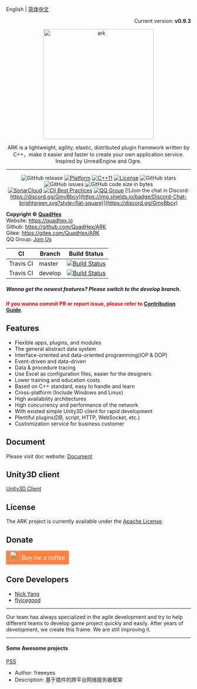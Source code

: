 English | [简体中文](./README_CN.md)

<p align="right">Current version: <strong>v0.9.3</strong></p>
<p align="center"><img src="https://raw.githubusercontent.com/QuadHex/ARK/gh-pages/_images/ark_logo.svg?sanitize=true" alt="ark" width="300"/></p>
<center>ARK is a lightweight, agility, elastic, distributed plugin framework written by C++，make it easier and faster to create your own application service. Inspired by UnrealEngine and Ogre.

----------

![GitHub release](https://img.shields.io/github/release/QuadHex/ARK.svg?style=flat-square)
[![Platform](https://img.shields.io/badge/Platform-Linux,%20Windows-green.svg?style=flat-square)](https://github.com/QuadHex/ARK)
[![C++11](https://img.shields.io/badge/C++-11-4c7e9f.svg?style=flat-square)](https://github.com/QuadHex/ARK)
[![License](https://img.shields.io/github/license/QuadHex/ARK.svg?colorB=f48041&style=flat-square)](https://opensource.org/licenses/Apache-2.0)
![GitHub stars](https://img.shields.io/github/stars/QuadHex/ARK.svg?style=flat-square&label=Stars)
![GitHub issues](https://img.shields.io/github/issues-raw/QuadHex/ARK.svg?style=flat-square)
![GitHub code size in bytes](https://img.shields.io/github/languages/code-size/QuadHex/ARK.svg?style=flat-square)  
[![SonarCloud](https://sonarcloud.io/api/project_badges/measure?project=ark&metric=alert_status)](https://sonarcloud.io/dashboard/index/ark)
[![CII Best Practices](https://bestpractices.coreinfrastructure.org/projects/1916/badge)](https://bestpractices.coreinfrastructure.org/projects/1916)
[![QQ Group](https://img.shields.io/badge/Chat%20on-QQ%20Group-orange.svg?longCache=true&style=flat-square)](https://shang.qq.com/wpa/qunwpa?idkey=1b8394bd9a42ba46606200a44911c1c6161235a38aecce95158ca646c2bafd81)
[![Join the chat in Discord: https://discord.gg/GmyBbcv](https://img.shields.io/badge/Discord-Chat-brightgreen.svg?style=flat-square)](https://discord.gg/GmyBbcv)
</center>

**Copyright © [QuadHex](https://quadhex.io "QuadHex")**  
Website: https://quadhex.io  
Github: https://github.com/QuadHex/ARK  
Gitee: https://gitee.com/QuadHex/ARK  
QQ Group: [Join Us](https://shang.qq.com/wpa/qunwpa?idkey=1b8394bd9a42ba46606200a44911c1c6161235a38aecce95158ca646c2bafd81)

| CI | Branch | Build Status |
| - | - | - |
| Travis CI | master | [![Build Status](https://travis-ci.org/QuadHex/ARK.svg?branch=master)](https://travis-ci.org/QuadHex/ARK) |
| Travis CI | develop | [![Build Status](https://travis-ci.org/QuadHex/ARK.svg?branch=develop)](https://travis-ci.org/QuadHex/ARK) |

##### Wanna get the newest features? Please switch to the develop branch.

**<font color=red>If you wanna commit PR or report issue, please refer to [Contribution Guide](https://github.com/QuadHex/ARK/blob/master/.github/CONTRIBUTING.md)</font>**.

## Features

- Flexible apps, plugins, and modules
- The general abstract data system
- Interface-oriented and data-oriented programming(IOP & DOP)
- Event-driven and data-driven
- Data & procedure tracing
- Use Excel as configuration files, easier for the designers
- Lower training and education costs
- Based on C++ standard, easy to handle and learn
- Cross-platform (Include Windows and Linux)
- High availability architectures
- High concurrency and performance of the network
- With existed simple Unity3D client for rapid development
- Plentiful plugins(DB, script, HTTP, WebSocket, etc.)
- Customization service for business customer

## Document

Please visit doc website: [Document](https://docs.quadhex.io/ARK)

## Unity3D client

[Unity3D Client](https://github.com/QuadHex/ArkClient-Unity3D)

## License

The ARK project is currently available under the [Apache License](https://github.com/QuadHex/ARK/blob/master/LICENSE).

## Donate

<style>.bmc-button img{width: 27px !important;margin-bottom: 1px !important;box-shadow: none !important;border: none !important;vertical-align: middle !important;}.bmc-button{line-height: 36px !important;height:37px !important;text-decoration: none !important;display:inline-flex !important;color:#FFFFFF !important;background-color:#FF813F !important;border-radius: 3px !important;border: 1px solid transparent !important;padding: 0px 9px !important;font-size: 17px !important;letter-spacing:-0.08px !important;box-shadow: 0px 1px 2px rgba(190, 190, 190, 0.5) !important;-webkit-box-shadow: 0px 1px 2px 2px rgba(190, 190, 190, 0.5) !important;margin: 0 auto !important;font-family:'Lato', sans-serif !important;-webkit-box-sizing: border-box !important;box-sizing: border-box !important;-o-transition: 0.3s all linear !important;-webkit-transition: 0.3s all linear !important;-moz-transition: 0.3s all linear !important;-ms-transition: 0.3s all linear !important;transition: 0.3s all linear !important;}.bmc-button:hover, .bmc-button:active, .bmc-button:focus {-webkit-box-shadow: 0px 1px 2px 2px rgba(190, 190, 190, 0.5) !important;text-decoration: none !important;box-shadow: 0px 1px 2px 2px rgba(190, 190, 190, 0.5) !important;opacity: 0.85 !important;color:#FFFFFF !important;}</style><link href="https://fonts.googleapis.com/css?family=Lato&subset=latin,latin-ext" rel="stylesheet"><a class="bmc-button" target="_blank" href="https://www.buymeacoffee.com/2lmYyDw"><img src="https://www.buymeacoffee.com/assets/img/BMC-btn-logo.svg" alt="Buy me a coffee"><span style="margin-left:5px">Buy me a coffee</span></a>

## Core Developers

- [Nick Yang](https://github.com/NickYang1988)
- [flyicegood](https://github.com/flyicegood)

----------

Our team has always specialized in the agile development and try to help different teams to develop game project quickly and easily. After years of development, we create this frame. We are still improving it.

----------

#### Some Awesome projects

[PSS](https://github.com/freeeyes/PSS)

- Author: freeeyes
- Description: 基于插件的跨平台网络服务器框架
